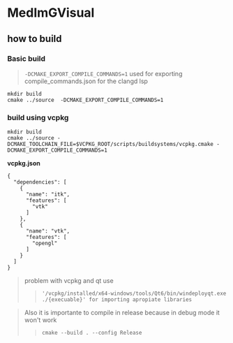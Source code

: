 # MedImGVisual

## how to build

### Basic build
> `-DCMAKE_EXPORT_COMPILE_COMMANDS=1` used for exporting compile_commands.json for the clangd lsp

```
mkdir build
cmake ../source  -DCMAKE_EXPORT_COMPILE_COMMANDS=1
```

### build using vcpkg
```
mkdir build
cmake ../source -DCMAKE_TOOLCHAIN_FILE=$VCPKG_ROOT/scripts/buildsystems/vcpkg.cmake -DCMAKE_EXPORT_COMPILE_COMMANDS=1
```
**vcpkg.json**
```
{
  "dependencies": [
    {
      "name": "itk",
      "features": [
        "vtk"
      ]
    },
    {
      "name": "vtk",
      "features": [
        "opengl"
      ]
    }
  ]
}
```

> problem with vcpkg and qt use 
>
>> ```'/vcpkg/installed/x64-windows/tools/Qt6/bin/windeployqt.exe ./{execuable}' for importing apropiate libraries ```


> Also it is importante to compile in release because in debug mode it won't work 
>> ```cmake --build . --config Release```

